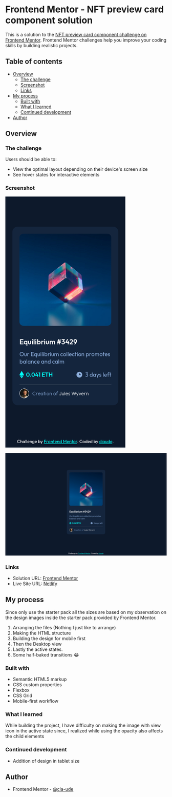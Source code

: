 # Frontend Mentor - NFT preview card component solution

This is a solution to the [NFT preview card component challenge on Frontend Mentor](https://www.frontendmentor.io/challenges/nft-preview-card-component-SbdUL_w0U). Frontend Mentor challenges help you improve your coding skills by building realistic projects.

## Table of contents

- [Overview](#overview)
  - [The challenge](#the-challenge)
  - [Screenshot](#screenshot)
  - [Links](#links)
- [My process](#my-process)
  - [Built with](#built-with)
  - [What I learned](#what-i-learned)
  - [Continued development](#continued-development)
- [Author](#author)

## Overview

### The challenge

Users should be able to:

- View the optimal layout depending on their device's screen size
- See hover states for interactive elements

### Screenshot

![Mobile View](./screenshot-mobile.jpg)

![Desktop View](./screenshot-desktop.jpg)

### Links

- Solution URL: [Frontend Mentor](https://www.frontendmentor.io/solutions/nft-preview-card-component-2VO6rxxBwy)
- Live Site URL: [Netlify](https://nftpreviewcard-claude.netlify.app/)

## My process

Since only use the starter pack all the sizes are based on my observation on the design images inside the starter pack provided by Frontend Mentor.

1. Arranging the files (Nothing I just like to arrange)
2. Making the HTML structure
3. Building the design for mobile first
4. Then the Desktop view
5. Lastly the active states.
6. Some half-baked transitions 😂

### Built with

- Semantic HTML5 markup
- CSS custom properties
- Flexbox
- CSS Grid
- Mobile-first workflow

### What I learned

While building the project, I have difficulty on making the image with view icon in the active state since, I realized while using the opacity also affects the child elements

### Continued development

- Addition of design in tablet size

## Author

- Frontend Mentor - [@cla-ude](https://www.frontendmentor.io/profile/cla-ude)
